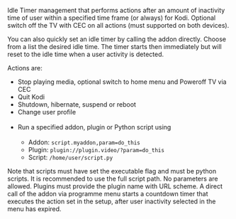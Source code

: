 Idle Timer management that performs actions after an amount of inactivity time of user within a specified time frame (or always) for Kodi. Optional switch off the TV with CEC on all actions (must supported on both devices).

You can also quickly set an idle timer by calling the addon directly. Choose from a list the desired idle time. The timer starts then immediately but will reset to the idle time when a user activity is detected.

Actions are:
* Stop playing media, optional switch to home menu and Poweroff TV via CEC
* Quit Kodi
* Shutdown, hibernate, suspend or reboot
* Change user profile
<br><br>  
* Run a specified addon, plugin or Python script using
<br><br>
  * Addon:    ```script.myaddon,param=do_this```
  * Plugin:   ```plugin://plugin.video/?param=do_this```
  * Script:   ```/home/user/script.py```

Note that scripts must have set the executable flag and must be python scripts. It is recommended to use the full script path. No parameters are allowed. Plugins must provide the plugin name with URL scheme. 
A direct call of the addon via programme menu starts a countdown timer that executes the action set in the setup, after user inactivity selected in the menu has expired.
    